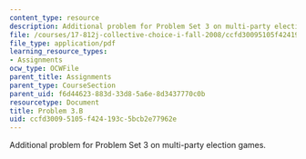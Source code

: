 ```yaml
---
content_type: resource
description: Additional problem for Problem Set 3 on multi-party election games.
file: /courses/17-812j-collective-choice-i-fall-2008/ccfd30095105f424193c5bcb2e77962e_problem3b.pdf
file_type: application/pdf
learning_resource_types:
- Assignments
ocw_type: OCWFile
parent_title: Assignments
parent_type: CourseSection
parent_uid: f6d44623-883d-33d8-5a6e-8d3437770c0b
resourcetype: Document
title: Problem 3.B
uid: ccfd3009-5105-f424-193c-5bcb2e77962e
---
```

Additional problem for Problem Set 3 on multi-party election games.

